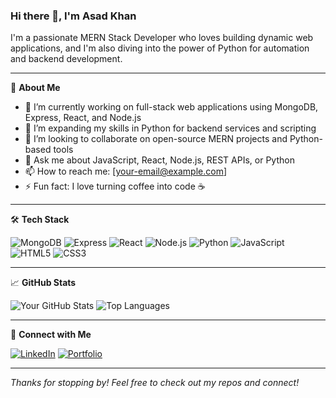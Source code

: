### Hi there 👋, I'm Asad Khan

I'm a passionate MERN Stack Developer who loves building dynamic web applications, and I'm also diving into the power of Python for automation and backend development.

---

💼 **About Me**

- 🔭 I’m currently working on full-stack web applications using MongoDB, Express, React, and Node.js
- 🌱 I’m expanding my skills in Python for backend services and scripting
- 👯 I’m looking to collaborate on open-source MERN projects and Python-based tools
- 💬 Ask me about JavaScript, React, Node.js, REST APIs, or Python
- 📫 How to reach me: [your-email@example.com]
- ⚡ Fun fact: I love turning coffee into code ☕️

---

🛠️ **Tech Stack**

![MongoDB](https://img.shields.io/badge/MongoDB-4EA94B?style=for-the-badge&logo=mongodb&logoColor=white)
![Express](https://img.shields.io/badge/Express.js-000000?style=for-the-badge&logo=express&logoColor=white)
![React](https://img.shields.io/badge/React-20232A?style=for-the-badge&logo=react&logoColor=61DAFB)
![Node.js](https://img.shields.io/badge/Node.js-339933?style=for-the-badge&logo=nodedotjs&logoColor=white)
![Python](https://img.shields.io/badge/Python-3776AB?style=for-the-badge&logo=python&logoColor=white)
![JavaScript](https://img.shields.io/badge/JavaScript-F7DF1E?style=for-the-badge&logo=javascript&logoColor=black)
![HTML5](https://img.shields.io/badge/HTML5-E34F26?style=for-the-badge&logo=html5&logoColor=white)
![CSS3](https://img.shields.io/badge/CSS3-1572B6?style=for-the-badge&logo=css3&logoColor=white)

---

📈 **GitHub Stats**

![Your GitHub Stats](https://github-readme-stats.vercel.app/api?username=your-github-username&show_icons=true&theme=tokyonight)
![Top Languages](https://github-readme-stats.vercel.app/api/top-langs/?username=your-github-username&layout=compact&theme=tokyonight)

---

🔗 **Connect with Me**

[![LinkedIn](https://img.shields.io/badge/LinkedIn-blue?style=for-the-badge&logo=linkedin&logoColor=white)](https://www.linkedin.com/in/yourprofile/)
[![Portfolio](https://img.shields.io/badge/Portfolio-000?style=for-the-badge&logo=firefox&logoColor=white)](https://yourwebsite.com)

---

_Thanks for stopping by! Feel free to check out my repos and connect!_
